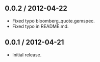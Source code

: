 ## 0.0.2 / 2012-04-22

- Fixed typo bloomberg_quote.gemspec.
- Fixed typo in README.md.

## 0.0.1 / 2012-04-21

- Initial release.
